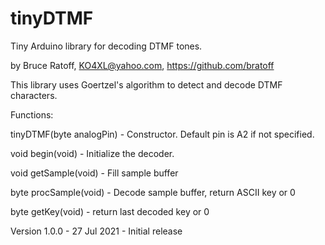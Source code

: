 tinyDTMF
========

Tiny Arduino library for decoding DTMF tones.

by Bruce Ratoff, KO4XL@yahoo.com, https://github.com/bratoff

This library uses Goertzel's algorithm to detect and decode
DTMF characters.

Functions:

tinyDTMF(byte analogPin) - Constructor.  Default pin is A2 if not specified.   

void begin(void) - Initialize the decoder.   

void getSample(void) - Fill sample buffer   

byte procSample(void) - Decode sample buffer, return ASCII key or 0    

byte getKey(void) - return last decoded key or 0    

Version 1.0.0 - 27 Jul 2021 - Initial release
